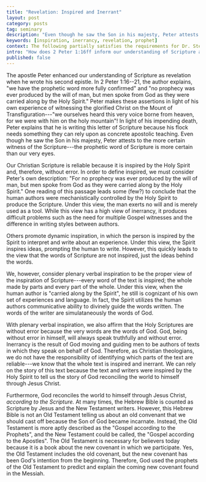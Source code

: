 ```yaml
---
title: "Revelation: Inspired and Inerrant"
layout: post
category: posts
tag: seminary
description: "Even though he saw the Son in his majesty, Peter attests to the more certain witness of the Scripture—the prophetic word of Scripture is more certain than our very eyes."
keywords: [inspiration, inerrancy, revelation, prophet]
context: The following partially satisfies the requirements for Dr. Steven McKinion's Christian Theology I class at Southeastern Baptist Theological Seminary.
intro: "How does 2 Peter 1:16ff inform our understanding of Scripture as revelation? You should discuss inspiration and inerrancy."
published: false
---
```


The apostle Peter enhanced our understanding of Scripture as revelation when he wrote his second epistle. In 2 Peter 1:16--21, the author explains,  "we have the prophetic word more fully confirmed" and "no prophecy was ever produced by the will of man, but men spoke from God as they were carried along by the Holy Spirit." Peter makes these assertions in light of his own experience of witnessing the glorified Christ on the Mount of Transfiguration---"we ourselves heard this very voice borne from heaven, for we were with him on the holy mountain"! In light of his impending death, Peter explains that he is writing this letter of Scripture because his flock needs something they can rely upon as concrete apostolic teaching. Even though he saw the Son in his majesty, Peter attests to the more certain witness of the Scripture---the prophetic word of Scripture is more certain than our very eyes. 

Our Christian Scripture is reliable because it is inspired by the Holy Spirit and, therefore, without error. In order to define inspired, we must consider Peter's own description: "For no prophecy was ever produced by the will of man, but men spoke from God as they were carried along by the Holy Spirit." One reading of this passage leads some (few?) to conclude that the human authors were mechanistically controlled by the Holy Spirit to produce the Scripture. Under this view, the man exerts no will and is merely used as a tool. While this view has a high view of inerrancy, it produces difficult problems such as the need for multiple Gospel witnesses and the difference in writing styles between authors.  

Others promote dynamic inspiration, in which the person is inspired by the Spirit to interpret and write about an experience. Under this view, the Spirit inspires ideas, prompting the human to write. However, this quickly leads to the view that the words of Scripture are not inspired, just the ideas behind the words. 

We, however, consider plenary verbal inspiration to be the proper view of the inspiration of Scripture---every word of the text is inspired; the whole made by parts and every part of the whole. Under this view, when the human author is "carried along by the Spirit", he still is cognizant of his own set of experiences and language. In fact, the Spirit utilizes the human authors communicative ability to divinely guide the words written. The words of the writer are simulataneously the words of God. 

With plenary verbal inspiration, we also affirm that the Holy Scriptures are without error because the very words are the words of God. God, being without error in himself, will always speak truthfully and without error. Inerrancy is the result of God moving and guiding men to be authors of texts in which they speak on behalf of God. Therefore, as Christian theologians, we do not have the responsibility of identifying which parts of the text are reliable---we know that the whole text is inspired and inerrant. We can rely on the story of this text because the text and writers were inspired by the Holy Spirit to tell us the story of God reconciling the world to himself through Jesus Christ.

Furthermore, God reconciles the world to himself through Jesus Christ, *according to the Scripture.* At many times, the Hebrew Bible is counted as Scripture by Jesus and the New Testament writers. However, this Hebrew Bible is not an Old Testament telling us about an old convenant that we should cast off because the Son of God became incarnate. Instead, the Old Testament is more aptly described as the "Gospel according to the Prophets", and the New Testament could be called, the "Gospel according to the Apostles". The Old Testament is necessary for believers today because it is a book about the new covenant in which we participate. Yes, the Old Testament includes the old covenant, but the new covenant has been God's intention from the beginning. Therefore, God used the prophets of the Old Testament to predict and explain the coming new covenant found in the Messiah.
